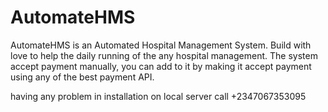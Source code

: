 # AutomateHMS
AutomateHMS is an Automated Hospital Management System. Build with love to help the daily running of the any hospital management. The system accept payment manually, you can add to it by making it accept payment using any of the best payment API.   

having any problem in installation on local server call +2347067353095
